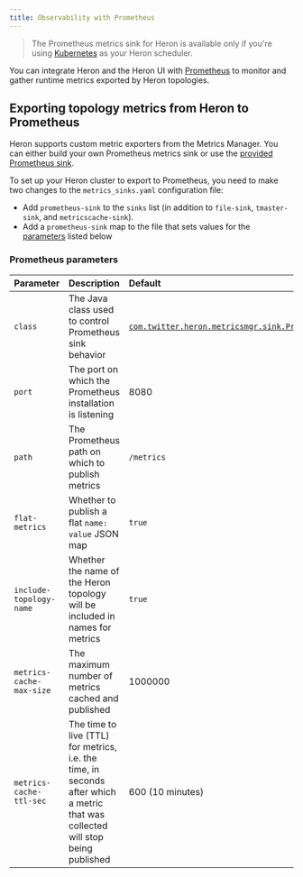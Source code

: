 ```yaml
---
title: Observability with Prometheus
---
```


> The Prometheus metrics sink for Heron is available only if you're using [Kubernetes](../../deployment/schedulers/kubernetes) as your Heron scheduler.

You can integrate Heron and the Heron UI with [Prometheus](https://prometheus.io/) to monitor and gather runtime metrics exported by Heron topologies.

## Exporting topology metrics from Heron to Prometheus

Heron supports custom metric exporters from the Metrics Manager. You can either build your own Prometheus metrics sink or use the [provided Prometheus sink](/docs/contributors/custom-metrics-sink/).

To set up your Heron cluster to export to Prometheus, you need to make two changes to the `metrics_sinks.yaml` configuration file:

* Add `prometheus-sink` to the `sinks` list (in addition to `file-sink`, `tmaster-sink`, and `metricscache-sink`).
* Add a `prometheus-sink` map to the file that sets values for the [parameters](#prometheus-parameters) listed below

### Prometheus parameters

Parameter | Description | Default
:---------|:------------|:-------
`class` | The Java class used to control Prometheus sink behavior | [`com.twitter.heron.metricsmgr.sink.PrometheusSink`](/api/com/twitter/heron/metricsmgr/sink/PrometheusSink.html)
`port` | The port on which the Prometheus installation is listening | 8080
`path` | The Prometheus path on which to publish metrics | `/metrics`
`flat-metrics` | Whether to publish a flat `name: value` JSON map | `true`
`include-topology-name` | Whether the name of the Heron topology will be included in names for metrics | `true`
`metrics-cache-max-size` | The maximum number of metrics cached and published | 1000000
`metrics-cache-ttl-sec` | The time to live (TTL) for metrics, i.e. the time, in seconds after which a metric that was collected will stop being published | 600 (10 minutes)